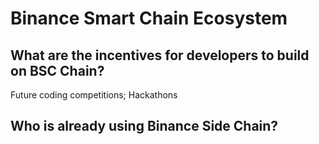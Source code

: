 # Binance Smart Chain Ecosystem

## What are the incentives for developers to build on BSC Chain?

Future coding competitions; Hackathons

## Who is already using Binance Side Chain?